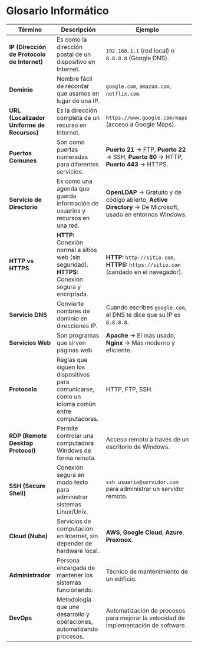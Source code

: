 # Glosario Informático

| **Término**                 | **Descripción**                                                                 | **Ejemplo**                                                    |
|-----------------------------|---------------------------------------------------------------------------------|---------------------------------------------------------------|
| **IP (Dirección de Protocolo de Internet)** | Es como la dirección postal de un dispositivo en Internet.                      | `192.168.1.1` (red local) o `8.8.8.8` (Google DNS).          |
| **Dominio**                  | Nombre fácil de recordar que usamos en lugar de una IP.                        | `google.com`, `amazon.com`, `netflix.com`.                    |
| **URL (Localizador Uniforme de Recursos)** | Es la dirección completa de un recurso en Internet.                              | `https://www.google.com/maps` (acceso a Google Maps).         |
| **Puertos Comunes**         | Son como puertas numeradas para diferentes servicios.                           | **Puerto 21** → FTP, **Puerto 22** → SSH, **Puerto 80** → HTTP, **Puerto 443** → HTTPS. |
| **Servicio de Directorio**  | Es como una agenda que guarda información de usuarios y recursos en una red.   | **OpenLDAP** → Gratuito y de código abierto, **Active Directory** → De Microsoft, usado en entornos Windows. |
| **HTTP vs HTTPS**           | **HTTP:** Conexión normal a sitios web (sin seguridad). **HTTPS:** Conexión segura y encriptada. | **HTTP:** `http://sitio.com`, **HTTPS:** `https://sitio.com` (candado en el navegador). |
| **Servicio DNS**            | Convierte nombres de dominio en direcciones IP.                                | Cuando escribes `google.com`, el DNS te dice que su IP es `8.8.8.8`. |
| **Servicios Web**           | Son programas que sirven páginas web.                                           | **Apache** → El más usado, **Nginx** → Más moderno y eficiente. |
| **Protocolo**                | Reglas que siguen los dispositivos para comunicarse, como un idioma común entre computadoras. | HTTP, FTP, SSH.                                               |
| **RDP (Remote Desktop Protocol)** | Permite controlar una computadora Windows de forma remota.                      | Acceso remoto a través de un escritorio de Windows.            |
| **SSH (Secure Shell)**      | Conexión segura en modo texto para administrar sistemas Linux/Unix.            | `ssh usuario@servidor.com` para administrar un servidor remoto. |
| **Cloud (Nube)**            | Servicios de computación en Internet, sin depender de hardware local.          | **AWS**, **Google Cloud**, **Azure**, **Proxmox**.            |
| **Administrador**           | Persona encargada de mantener los sistemas funcionando.                        | Técnico de mantenimiento de un edificio.                      |
| **DevOps**                  | Metodología que une desarrollo y operaciones, automatizando procesos.          | Automatización de procesos para mejorar la velocidad de implementación de software. |
